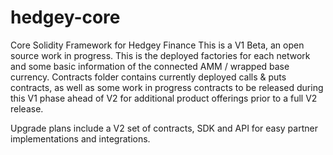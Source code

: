 # hedgey-core
Core Solidity Framework for Hedgey Finance
This is a V1 Beta, an open source work in progress. This is the deployed factories for each network and some basic information of the connected AMM / wrapped base currency. Contracts folder contains currently deployed calls & puts contracts, as well as some work in progress contracts to be released during this V1 phase ahead of V2 for additional product offerings prior to a full V2 release. 

Upgrade plans include a V2 set of contracts, SDK and API for easy partner implementations and integrations. 

